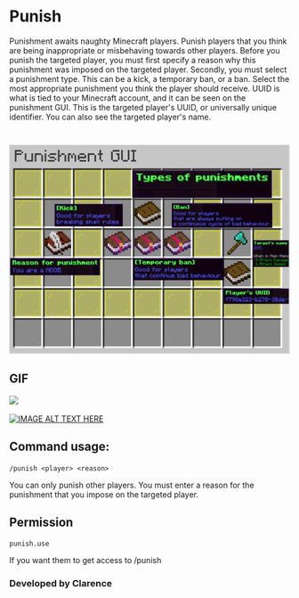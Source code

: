 # Punish
Punishment awaits naughty Minecraft players. Punish players that you think are being inappropriate or misbehaving towards other players. Before you punish the targeted player, you must first specify a reason why this punishment was imposed on the targeted player. Secondly, you must select a punishment type. This can be a kick, a temporary ban, or a ban. Select the most appropriate punishment you think the player should receive. UUID is what is tied to your Minecraft account, and it can be seen on the punishment GUI. This is the targeted player's UUID, or universally unique identifier. You can also see the targeted player's name.
#

![](https://raw.githubusercontent.com/PositionV2024/Punish/main/Screenshots/Main%20screenshot.png)

## GIF
![](https://img.youtube.com/vi/5WbTjcTP6Y4)

[![IMAGE ALT TEXT HERE](https://img.youtube.com/vi/WIT9Etq-qts/0.jpg)](https://www.youtube.com/watch?v=WIT9Etq-qts)


## Command usage:
    /punish <player> <reason>
  
   You can only punish other players. 
    You must enter a reason for the punishment that you impose on the targeted player.
## Permission
    punish.use
If you want them to get access to /punish
### Developed by Clarence
